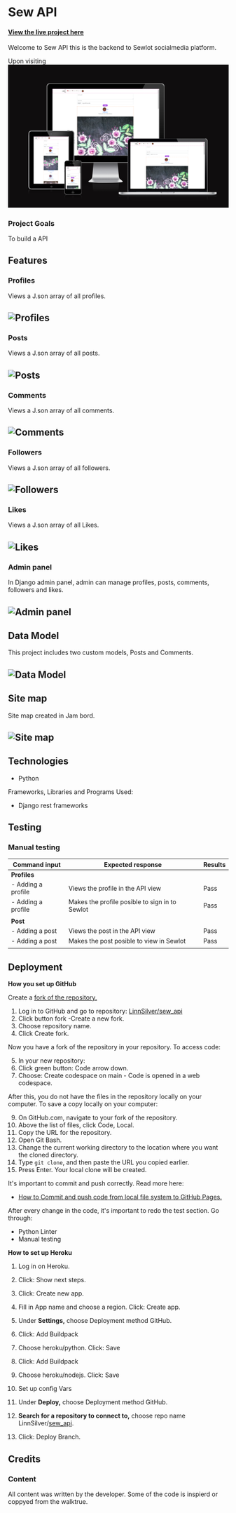 # Sew API
#### [View the live project here](https://sew-api-6d5f4cb2934c.herokuapp.com/)
Welcome to Sew API this is the backend to Sewlot socialmedia platform.

Upon visiting 
![Am I responsiv](Assets/images/responsive.png)

### Project Goals

To build a API

## Features

###  Profiles
Views a J.son array of all profiles.
## ![Profiles](assets/images/)

### Posts
Views a J.son array of all posts.
## ![Posts](assets/images/)

### Comments
Views a J.son array of all comments.
## ![Comments](assets/images)

### Followers
Views a J.son array of all followers.
## ![Followers](assets/images/)

###  Likes
Views a J.son array of all Likes.
## ![Likes](assets/images/)


###  Admin panel
In Django admin panel, admin can manage profiles, posts, comments, followers and likes.
## ![Admin panel](assets/images/admin.jpg)


## Data Model

This project includes two custom models, Posts and Comments.
## ![Data Model](assets/images/)

## Site map
Site map created in Jam bord.
## ![Site map](assets/images/)


## Technologies
- Python

Frameworks, Libraries and Programs Used:
- Django rest frameworks


## Testing

### Manual testing
|Command input              |Expected response                     |Results |
|----------------|-------------------------------|-----------------------------|
|**Profiles**                |         | |
|- Adding a profile |Views the profile in the API view        |Pass |
|- Adding a profile |Makes the profile posible to sign in to Sewlot       |Pass |
| |  | |
|**Post**                |        | |
|- Adding a post |Views the post in the API view        |Pass |
|- Adding a post |Makes the post posible to view in Sewlot       |Pass |
| |  | |


## Deployment
 **How you set up GitHub** 

Create a [fork of the repository.](https://docs.github.com/en/get-started/quickstart/fork-a-repo#forking-a-repository)

1. Log in to GitHub and go to repository: [LinnSilver/sew_api](https://github.com/LinnSilver/sew_api/tree/9dd6fe7b3c736ed35f27d22643fbd1469f1de46d)
2. Click button fork -Create a new fork.
3. Choose repository name.
4. Click Create fork.

Now you have a fork of the repository in your repository. To access code:
 
5. In your new repository:
6. Click green button: Code arrow down.
7. Choose: Create codespace on main - Code is opened in a web codespace.

After this, you do not have the files in the repository locally on your computer.
To save a copy locally on your computer:
 
9. On GitHub.com, navigate to your fork of the repository.
10. Above the list of files, click Code, Local.
11. Copy the URL for the repository.
12. Open Git Bash.
13. Change the current working directory to the location where you want the cloned directory.
14. Type  `git clone`, and then paste the URL you copied earlier.
15. Press Enter. Your local clone will be created.

It's important to commit and push correctly. Read more here:
- [How to Commit and push code from local file system to GitHub Pages.](https://docs.github.com/en/desktop/contributing-and-collaborating-using-github-desktop/making-changes-in-a-branch/committing-and-reviewing-changes-to-your-project)

After every change in the code, it's important to redo the test section. Go through:
- Python Linter
- Manual testing

 **How to set up Heroku** 
1.   Log in on Heroku.
2.  Click: Show next steps.
3.  Click: Create new app.
4.  Fill in App name and choose a region. Click: Create app.

5. Under **Settings,** choose Deployment method GitHub.
6. Click: Add Buildpack
7. Choose heroku/python. Click: Save
8. Click: Add Buildpack
9. Choose heroku/nodejs. Click: Save

11. Set up config Vars 

12.  Under **Deploy,** choose Deployment method GitHub.
13.  **Search for a repository to connect to,**  choose repo name LinnSilver/[sew_api](https://github.com/LinnSilver/sewlot-pj5/tree/8ab6a35863ac628032f8a96f55c39c329f15c8df).
14.  Click: Deploy Branch.

## Credits
### Content
All content was written by the developer. Some of the code is inspierd or coppyed from the walktrue.